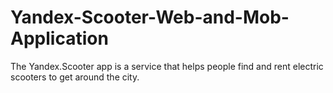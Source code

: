 # Yandex-Scooter-Web-and-Mob-Application
The Yandex.Scooter app is a service that helps people find and rent electric scooters to get around the city.
